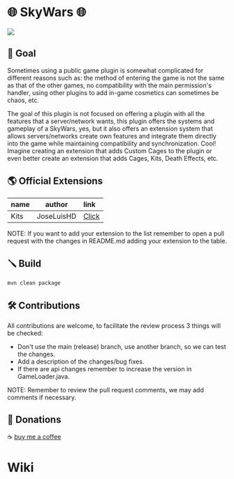 # 🌐 SkyWars 🌐
<img src="https://i.imgur.com/qePJvtU.png">

## 🧪 Goal
Sometimes using a public game plugin is somewhat complicated for different reasons such as: the method of entering the game is not the same as that of the other games, no compatibility with the main permission's handler, using other plugins to add in-game cosmetics can sometimes be chaos, etc.</br>

The goal of this plugin is not focused on offering a plugin with all the features that a server/network wants, this plugin offers the systems and gameplay of a SkyWars, yes, but it also offers an extension system that allows servers/networks create own features and integrate them directly into the game while maintaining compatibility and synchronization. Cool! Imagine creating an extension that adds Custom Cages to the plugin or even better create an extension that adds Cages, Kits, Death Effects, etc.

## 🌎 Official Extensions
| name |   author   | link                                                                                         |
|:-----|:----------:|:---------------------------------------------------------------------------------------------|
| Kits | JoseLuisHD | <a href="https://github.com/JoseLuisHD/SkyWars/tree/release/example/KitsExtension">Click</a> |

NOTE: If you want to add your extension to the list remember to open a pull request with the changes in README.md adding your extension to the table.

## 🪛 Build
```
mvn clean package
```

## 🛠 Contributions
All contributions are welcome, to facilitate the review process 3 things will be checked:<br>
- Don't use the main (release) branch, use another branch, so we can test the changes.
- Add a description of the changes/bug fixes.
- If there are api changes remember to increase the version in GameLoader.java.

NOTE: Remember to review the pull request comments, we may add comments if necessary.

## 💓 Donations
☕ <a href="https://www.buymeacoffee.com/joseluishd">buy me a coffee</a>

# Wiki